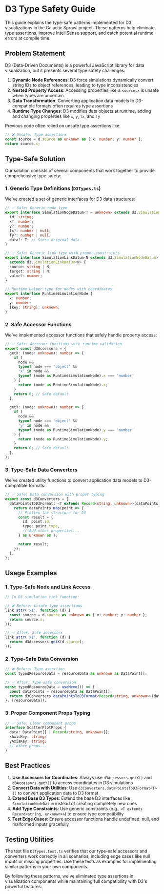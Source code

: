 # D3 Type Safety Guide

This guide explains the type-safe patterns implemented for D3 visualizations in the Galactic Sprawl project. These patterns help eliminate type assertions, improve IntelliSense support, and catch potential runtime errors at compile time.

## Problem Statement

D3 (Data-Driven Documents) is a powerful JavaScript library for data visualization, but it presents several type safety challenges:

1. **Dynamic Node References**: D3 force simulations dynamically convert string IDs to object references, leading to type inconsistencies
2. **Nested Property Access**: Accessing properties like `d.source.x` is unsafe when types are uncertain
3. **Data Transformation**: Converting application data models to D3-compatible formats often requires type assertions
4. **Runtime Type Changes**: D3 modifies data objects at runtime, adding and changing properties like `x`, `y`, `fx`, and `fy`

Previous code often relied on unsafe type assertions like:

```typescript
// ❌ Unsafe: Type assertions
const source = d.source as unknown as { x: number; y: number };
return source.x;
```

## Type-Safe Solution

Our solution consists of several components that work together to provide comprehensive type safety:

### 1. Generic Type Definitions (`D3Types.ts`)

We've created a set of generic interfaces for D3 data structures:

```typescript
// ✅ Safe: Generic node type
export interface SimulationNodeDatum<T = unknown> extends d3.SimulationNodeDatum {
  id: string;
  x?: number;
  y?: number;
  fx?: number | null;
  fy?: number | null;
  data?: T; // Store original data
}

// ✅ Safe: Generic link type with proper constraints
export interface SimulationLinkDatum<N extends d3.SimulationNodeDatum>
  extends d3.SimulationLinkDatum<N> {
  source: string | N;
  target: string | N;
  value?: number;
}

// Runtime helper type for nodes with coordinates
export interface RuntimeSimulationNode {
  x: number;
  y: number;
  [key: string]: unknown;
}
```

### 2. Safe Accessor Functions

We've implemented accessor functions that safely handle property access:

```typescript
// ✅ Safe: Accessor functions with runtime validation
export const d3Accessors = {
  getX: (node: unknown): number => {
    if (
      node &&
      typeof node === 'object' &&
      'x' in node &&
      typeof (node as RuntimeSimulationNode).x === 'number'
    ) {
      return (node as RuntimeSimulationNode).x;
    }
    return 0; // Safe default
  },

  getY: (node: unknown): number => {
    if (
      node &&
      typeof node === 'object' &&
      'y' in node &&
      typeof (node as RuntimeSimulationNode).y === 'number'
    ) {
      return (node as RuntimeSimulationNode).y;
    }
    return 0; // Safe default
  },
};
```

### 3. Type-Safe Data Converters

We've created utility functions to convert application data models to D3-compatible formats:

```typescript
// ✅ Safe: Data conversion with proper typing
export const d3Converters = {
  dataPointsToD3Format: <T extends Record<string, unknown>>(dataPoints: DataPoint[]): T[] => {
    return dataPoints.map(point => {
      // Flatten the structure for D3
      const result = {
        id: point.id,
        type: point.type,
        // Add other properties...
      } as unknown as T;

      return result;
    });
  },
};
```

## Usage Examples

### 1. Type-Safe Node and Link Access

```typescript
// In D3 simulation tick function:

// ❌ Before: Unsafe type assertions
link.attr('x1', function (d) {
  const source = d.source as unknown as { x: number; y: number };
  return source.x;
});

// ✅ After: Safe accessors
link.attr('x1', function (d) {
  return d3Accessors.getX(d.source);
});
```

### 2. Type-Safe Data Conversion

```typescript
// ❌ Before: Type assertion
const typedResourceData = resourceData as unknown as DataPoint[];

// ✅ After: Type-safe conversion
const typedResourceData = useMemo(() => {
  const dataPoints = resourceData as DataPoint[];
  return d3Converters.dataPointsToD3Format<Record<string, unknown>>(dataPoints);
}, [resourceData]);
```

### 3. Proper Component Props Typing

```typescript
// ✅ Safe: Clear component props
interface ScatterPlotProps {
  data: DataPoint[] | Record<string, unknown>[];
  xAxisKey: string;
  yAxisKey: string;
  // other props...
}
```

## Best Practices

1. **Use Accessors for Coordinates**: Always use `d3Accessors.getX()` and `d3Accessors.getY()` to access coordinates in D3 simulations
2. **Convert Data with Utilities**: Use `d3Converters.dataPointsToD3Format<T>()` to convert application data to D3 format
3. **Extend Base D3 Types**: Extend the base D3 interfaces like `SimulationNodeDatum` instead of creating completely new ones
4. **Add Type Constraints**: Use generic constraints (e.g., `<T extends Record<string, unknown>>`) to ensure type compatibility
5. **Test Edge Cases**: Ensure accessor functions handle undefined, null, and malformed inputs gracefully

## Testing Utilities

The test file `D3Types.test.ts` verifies that our type-safe accessors and converters work correctly in all scenarios, including edge cases like null inputs or missing properties. Use these tests as examples for implementing similar patterns in your own components.

By following these patterns, we've eliminated type assertions in visualization components while maintaining full compatibility with D3's powerful features.
